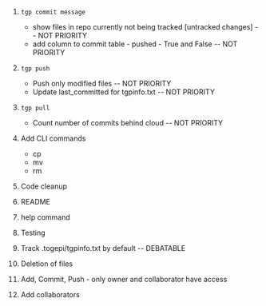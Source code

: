 1. `tgp commit message`
    * show files in repo currently not being tracked [untracked changes] -- NOT PRIORITY
    * add column to commit table - pushed - True and False -- NOT PRIORITY

2. `tgp push`
    * Push only modified files -- NOT PRIORITY
    * Update last_committed for tgpinfo.txt -- NOT PRIORITY

3. `tgp pull`
    * Count number of commits behind cloud -- NOT PRIORITY

      
5. Add CLI commands
    * cp
    * mv
    * rm

6. Code cleanup

7. README

8. help command

9. Testing

10. Track .togepi/tgpinfo.txt by default -- DEBATABLE

11. Deletion of files

12. Add, Commit, Push - only owner and collaborator have access

13. Add collaborators
